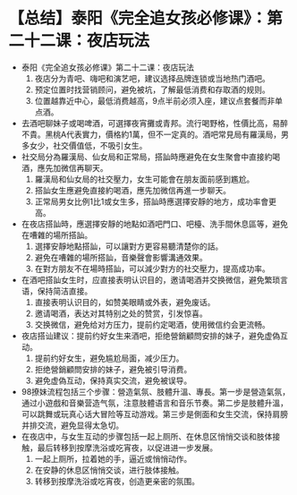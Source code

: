 # 【总结】泰阳《完全追女孩必修课》：第二十二课：夜店玩法

-   泰阳《完全追女孩必修课》第二十二课：夜店玩法
    1.  夜店分为青吧、嗨吧和演艺吧，建议选择品牌连锁或当地热门酒吧。
    2.  预定位置时找营销顾问，避免被坑，了解最低消费和存取酒的规则。
    3.  位置越靠近中心，最低消费越高，9点半前必须入座，建议点套餐而非单点酒。
-   去酒吧聊妹子或喝啤酒，可選擇夜宵攤或青邦。流行喝野格，性價比高，易醉不貴。黑桃A代表實力，價格約1萬，但不一定真的。酒吧常見局有羅漢局，男多女少，社交價值低，不吸引女生。
-   社交局分為羅漢局、仙女局和正常局，搭訕時應避免在女生聚會中直接約喝酒，應先加微信再聊天。
    1.  羅漢局和仙女局的社交壓力，女生可能會在朋友面前感到尷尬。
    2.  搭訕女生應避免直接約喝酒，應先加微信再進一步聊天。
    3.  正常局男女比例1比1或女生多，搭訕時應選擇安靜的地方，成功率會更高。
-   在夜店搭訕時，應選擇安靜的地點如酒吧門口、吧檯、洗手間休息區等，避免在嘈雜的場所搭訕。
    1.  選擇安靜地點搭訕，可以讓對方更容易聽清楚你的話。
    2.  避免在嘈雜的場所搭訕，音樂聲會影響溝通效果。
    3.  在對方朋友不在場時搭訕，可以減少對方的社交壓力，提高成功率。
-   在酒吧搭訕女生时，应直接表明认识目的，邀请喝酒并交换微信，避免繁琐言语，保持简洁直接。
    1.  直接表明认识目的，如赞美眼睛或外表，避免废话。
    2.  邀请喝酒，表达对其特别之处的赞赏，引发惊喜。
    3.  交换微信，避免给对方压力，提前约定喝酒，使用微信约会更流畅。
-   夜店搭讪建议：提前约好女生来酒吧，拒绝營銷顧問安排的妹子，避免虚偽互动。
    1.  提前约好女生，避免尴尬局面，减少压力。
    2.  拒绝營銷顧問安排的妹子，避免被引导消费。
    3.  避免虚偽互动，保持真实交流，避免被误导。
-   98撩妹流程包括三个步骤：營造氣氛、肢體升溫、專長。第一步是營造氣氛，通过小遊戲和音樂营造气氛，注意肢體语言和音乐节奏。第二步是肢體升溫，可以跳舞或玩真心话大冒险等互动游戏。第三步是側面和女生交流，保持肩膀并排交流，避免显得太急切。
-   在夜店中，与女生互动的步骤包括一起上厕所、在休息区悄悄交谈和肢体接触，最后转移到按摩洗浴或吃宵夜，以促进进一步发展。
    1.  一起上厕所，拉着她的手，逼近或悄悄动作。
    2.  在安静的休息区悄悄交谈，进行肢体接触。
    3.  转移到按摩洗浴或吃宵夜，创造更亲密的氛围。